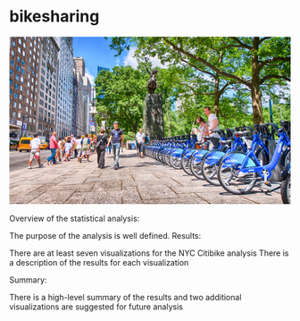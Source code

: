 # bikesharing

![git-hub](https://github.com/MonaElahi/bikesharing/blob/3112ea428ac38128e8d1bbacdd3da8b158f293fa/CoverImage.jpg)

Overview of the statistical analysis:

The purpose of the analysis is well defined. 
Results:

There are at least seven visualizations for the NYC Citibike analysis 
There is a description of the results for each visualization

Summary:

There is a high-level summary of the results and two additional visualizations are suggested for future analysis
